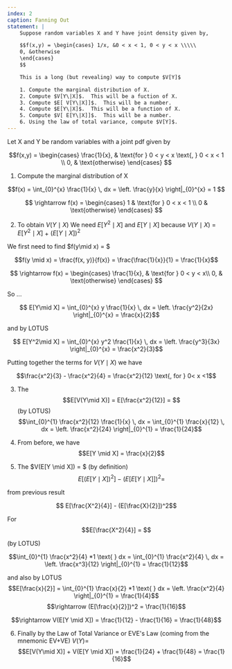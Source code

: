 ```yaml
---
index: 2
caption: Fanning Out
statement: |
    Suppose random variables X and Y have joint density given by,

    $$f(x,y) = \begin{cases} 1/x, &0 < x < 1, 0 < y < x \\\\\
    0, &otherwise
    \end{cases}
    $$

    This is a long (but revealing) way to compute $V[Y]$

    1. Compute the marginal distribution of X.
    2. Compute $V[Y\|X]$.  This will be a fuction of X.
    3. Compute $E[ V[Y\|X]]$.  This will be a number.
    4. Compute $E[Y\|X]$.  This will be a function of X.
    5. Compute $V[ E[Y\|X]]$.  This will be a number.
    6. Using the law of total variance, compute $V[Y]$.
---
```


Let X and Y be random variables with a joint pdf given by 

$$f(x,y) = 
\begin{cases} 
\frac{1}{x}, & \text{for } 0 < y < x \text{, } 0 < x < 1 \\
0, & \text{otherwise}
\end{cases}
$$


1. Compute the marginal distribution of X

$$f(x) = \int_{0}^{x} \frac{1}{x} \, dx = \left. \frac{y}{x} \right|_{0}^{x} = 1
$$

$$ \rightarrow f(x) = 
\begin{cases} 
1 & \text{for } 0 < x < 1 \\
0 & \text{otherwise}
\end{cases}
$$

2. To obtain $V(Y\mid X)$ We need $E[Y^2\mid X]$ and $E[Y\mid X]$ because $V(Y\mid X)$ = $E[Y^2\mid X]$ + $(E[Y\mid X])^2$

We first need to find $f(y\mid x) = $

$$f(y \mid x) = \frac{f(x, y)}{f(x)} = \frac{\frac{1}{x}}{1} = \frac{1}{x}$$

$$ \rightarrow f(x) = 
\begin{cases} 
\frac{1}{x}, & \text{for } 0 < y < x\\
0, & \text{otherwise}
\end{cases}
$$

So ... 

$$ E[Y\mid X] = \int_{0}^{x} y \frac{1}{x} \, dx = \left. \frac{y^2}{2x} \right|_{0}^{x} = \frac{x}{2}$$

and by LOTUS

$$ E[Y^2\mid X] =  \int_{0}^{x} y^2 \frac{1}{x} \, dx = \left. \frac{y^3}{3x} \right|_{0}^{x} = \frac{x^2}{3}$$

Putting together the terms for $V(Y \mid X)$ we have

$$\frac{x^2}{3} - \frac{x^2}{4} = \frac{x^2}{12}  \text{, for }  0< x <1$$

3. The $$E[V(Y\mid X)] = E[\frac{x^2}{12}] = $$ (by LOTUS)
$$\int_{0}^{1} \frac{x^2}{12} \frac{1}{x} \, dx = \int_{0}^{1} \frac{x}{12} \, dx = \left. \frac{x^2}{24} \right|_{0}^{1} = \frac{1}{24}$$

4. From before, we have 
$$E[Y \mid X] =  \frac{x}{2}$$  

5. The $V(E[Y \mid X]) = $  (by definition)
$$E[(E[Y \mid X])^2] - (E[E[Y \mid X]])^2 =$$

from previous result 

$$ E[\frac{X^2}{4}] - (E[\frac{X}{2}])^2$$

For 
$$E[\frac{X^2}{4}] = $$ 

(by LOTUS)

$$\int_{0}^{1} \frac{x^2}{4} *1 \text{ } dx = \int_{0}^{1} \frac{x^2}{4} \, dx = \left. \frac{x^3}{12} \right|_{0}^{1} = \frac{1}{12}$$

and also by LOTUS 
$$E[\frac{x}{2}] = \int_{0}^{1} \frac{x}{2} *1 \text{ } dx = \left. \frac{x^2}{4} \right|_{0}^{1} = \frac{1}{4}$$
$$\rightarrow (E[\frac{x}{2}])^2 = \frac{1}{16}$$

$$\rightarrow V(E[Y \mid X]) = \frac{1}{12} - \frac{1}{16} = \frac{1}{48}$$

6. Finally by the Law of Total Variance or EVE's Law (coming from the mnemonic EV+VE)  $V(Y) =$
$$E[V(Y\mid X)] + V(E[Y \mid X]) = \frac{1}{24} + \frac{1}{48} = \frac{1}{16}$$